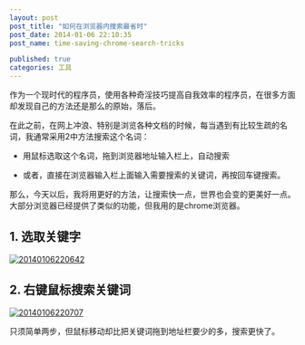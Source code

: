 ```yaml
---
layout: post
post_title: "如何在浏览器内搜索最省时"
post_date: 2014-01-06 22:10:35
post_name: time-saving-chrome-search-tricks

published: true
categories: 工具
---
```


作为一个现时代的程序员，使用各种奇淫技巧提高自我效率的程序员，在很多方面却发现自己的方法还是那么的原始，落后。

在此之前，在网上冲浪、特别是浏览各种文档的时候，每当遇到有比较生疏的名词，我通常采用2中方法搜索这个名词：

*   用鼠标选取这个名词，拖到浏览器地址输入栏上，自动搜索

*   或者，直接在浏览器输入栏上面输入需要搜索的关键词，再按回车键搜索。

那么，今天以后，我将用更好的方法，让搜索快一点，世界也会变的更美好一点。大部分浏览器已经提供了类似的功能，但我用的是chrome浏览器。

## 1. 选取关键字

[![20140106220642](http://7arnhx.com1.z0.glb.clouddn.com/wp-content/uploads/2014/01/20140106220642.jpg)](http://7arnhx.com1.z0.glb.clouddn.com/wp-content/uploads/2014/01/20140106220642.jpg)

## 2. 右键鼠标搜索关键词

[![20140106220707](http://7arnhx.com1.z0.glb.clouddn.com/wp-content/uploads/2014/01/20140106220707.jpg)](http://7arnhx.com1.z0.glb.clouddn.com/wp-content/uploads/2014/01/20140106220707.jpg)

只须简单两步，但鼠标移动却比把关键词拖到地址栏要少的多，搜索更快了。